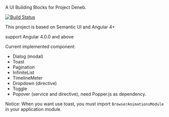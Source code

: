 A UI Building Blocks for Project Deneb.

[![Build Status](https://travis-ci.org/lordfriend/Deneb-UI.svg?branch=master)](https://travis-ci.org/lordfriend/Deneb-UI)

This project is based on Semantic UI and Angular 4+

support Angular 4.0.0 and above

Current implemented component:

- Dialog (modal)
- Toast
- Pagination
- InfiniteList
- TimelineMeter
- Dropdown (directive)
- Toggle
- Popover (service and directive), need Popper.js as dependency.

Notice: When you want use toast, you must import `BrowserAnimationsModule` in your application module.
